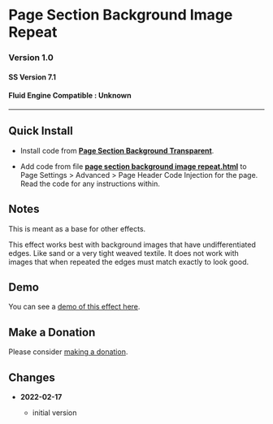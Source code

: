# Page Section Background Image Repeat

### Version 1.0

#### SS Version 7.1

#### Fluid Engine Compatible : Unknown

---

## Quick Install

* Install code from
  **[Page Section Background Transparent](https://github.com/tomsWebConsulting/twcsl/tree/main/v7.1/Page%20Section%20Background%20Transparent#page-section-background-transparent)**.
  
* Add code from file
  **[page section background image repeat.html](page%20section%20background%20image%20repeat.html#L1)**
  to Page Settings > Advanced > Page Header Code Injection for the page. Read
  the code for any instructions within.

## Notes

This is meant as a base for other effects.

This effect works best with background images that have undifferentiated edges.
Like sand or a very tight weaved textile. It does not work with images that
when repeated the edges must match exactly to look good.

## Demo

You can see a
[demo of this effect here](https://toms-web-consulting-demos.squarespace.com/page-section-background-transparent?password=twcdemos).

## Make a Donation

Please consider
[making a donation](https://github.com/tomsWebConsulting/twcsl#make-a-donation).

## Changes

<!-- * **2021-08-15**
  
  * added kill upon user action
  * bumped version to 0.2d0
  -->
* **2022-02-17**
  
  * initial version
